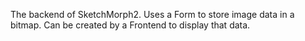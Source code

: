 The backend of SketchMorph2. Uses a Form to store image data in a bitmap. Can be created by a Frontend to display that data.
